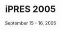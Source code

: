 ---
date: September 15 - 16, 2005
layout: ipres
location: Göttingen, Germany
parent: iPRES
proceedings_full: https://phaidra.univie.ac.at/detail/o:295047
proceedings_ideals: ''
proceedings_osf: ''
proceedings_phaidra: https://phaidra.univie.ac.at/detail/o:295048
session_recordings: ''
title: iPRES 2005
website: http://rdd.sub.uni-goettingen.de/conferences/ipres05/
website_mirror_ipres: https://ipres-conference.org/ipres05/
website_status: gone
year: 2005
---
